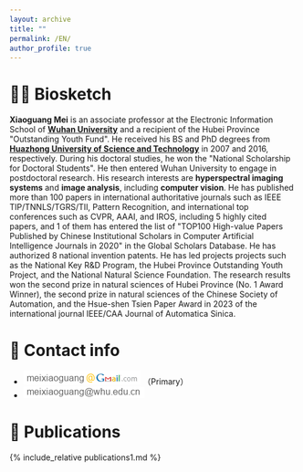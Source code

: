 ```yaml
---
layout: archive
title: ""
permalink: /EN/
author_profile: true
---
```

# 👨‍🎓 Biosketch

 <!--**Xiaoguang Mei** received the B.S. degree in communication engineering from the **[Huazhong University of Science and Technology](https://www.hust.edu.cn/)** (HUST), Wuhan, China, in 2007, the M.S. degree in communications and information systems from **[Central China Normal University](http://www.ccnu.edu.cn/)**, Wuhan, in 2011, and the Ph.D. degree in circuits and systems from the HUST, in 2016. From 2010 to 2012, he was a Software Engineer with the 722 Research Institute, China Shipbuilding Industry Corporation, Wuhan. From May 2016 to April 2019, he was a Post-Doctoral Fellow with the Electronic Information School, **[Wuhan University](https://www.whu.edu.cn/)** (WHU), Wuhan. From May 2019 to February 2020, he was an Assistant Professor with WHU. He is currently an Associate Professor with WHU. His research interests include hyperspectral image processing and computer vision.-->


 **Xiaoguang Mei** is an associate professor at the Electronic Information School of **[Wuhan University](https://www.whu.edu.cn/)** and a recipient of the Hubei Province "Outstanding Youth Fund". He received his BS and PhD degrees from **[Huazhong University of Science and Technology](https://www.hust.edu.cn/)**  in 2007 and 2016, respectively. During his doctoral studies, he won the "National Scholarship for Doctoral Students". He then entered Wuhan University to engage in postdoctoral research. His research interests are **hyperspectral imaging systems** and **image analysis**, including **computer vision**. He has published more than 100 papers in international authoritative journals such as IEEE TIP/TNNLS/TGRS/TII, Pattern Recognition, and international top conferences such as CVPR, AAAI, and IROS, including 5 highly cited papers, and 1 of them has entered the list of "TOP100 High-value Papers Published by Chinese Institutional Scholars in Computer Artificial Intelligence Journals in 2020" in the Global Scholars Database. He has authorized 8 national invention patents. He has led projects projects such as the National Key R&D Program, the Hubei Province Outstanding Youth Project, and the National Natural Science Foundation. The research results won the second prize in natural sciences of Hubei Province (No. 1 Award Winner), the second prize in natural sciences of the Chinese Society of Automation, and the Hsue-shen Tsien Paper Award in 2023 of the international journal IEEE/CAA Journal of Automatica Sinica.

# 📧 Contact info
* ![照片](/images/gmail.png) （Primary）
* ![照片](/images/mailwhu.png)
<!--* **[Twitter](https://x.com/Xiaoguang_Mei)** -->

<!--# 🎉 Research Interests
* Hyperspectral imagery
* Computer Vison

# 🛠️ Academic Activities

* Guest Editor for Sensors, Special Issue "Research and Application of Robust Hyperspectral Image"
* Reviewer for IEEE TIP/GRSL/TCI/TSP/JSTARS/GRSL/ACCESS, Information Sciences, Infrared Physics & Technology, etc-->

# 📝 Publications
{% include_relative publications1.md %}


